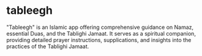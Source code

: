 # tableegh
"Tableegh" is an Islamic app offering comprehensive guidance on Namaz, essential Duas, and the Tablighi Jamaat. It serves as a spiritual companion, providing detailed prayer instructions, supplications, and insights into the practices of the Tablighi Jamaat.
